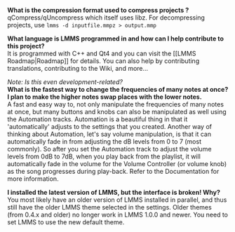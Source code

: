 **What is the compression format used to compress projects ?**  
qCompress/qUncompress which itself uses libz. For decompressing projects, use
`lmms -d inputfile.mmpz > output.mmp`

**What language is LMMS programmed in and how can I help contribute to this project?**  
It is programmed with C++ and Qt4 and you can visit the [[LMMS Roadmap|Roadmap]] for details. You can also help by contributing translations, contributing to the Wiki, and more...

*Note: Is this even development-related?*  
**What is the fastest way to change the frequencies of many notes at once? I plan to make the higher notes swap places with the lower notes.**  
A fast and easy way to, not only manipulate the frequencies of many notes at once, but many buttons and knobs can also be manipulated as well using the Automation tracks. Automation is a beautiful thing in that it 'automatically' adjusts to the settings that you created. Another way of thinking about Automation, let's say volume manipulation, is that it can automatically fade in from adjusting the dB levels from 0 to 7 (most commonly). So after you set the Automation track to adjust the volume levels from 0dB to 7dB, when you play back from the playlist, it will automatically fade in the volume for the Volume Controller (or volume knob) as the song progresses during play-back. Refer to the Documentation for more information.

**I installed the latest version of LMMS, but the interface is broken! Why?** 
You most likely have an older version of LMMS installed in parallel, and thus still have the older LMMS theme selected in the settings. Older themes (from 0.4.x and older) no longer work in LMMS 1.0.0 and newer. You need to set LMMS to use the new default theme.